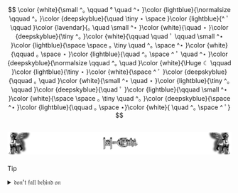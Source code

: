 <!-- STERNEN-NACHT - HEADER -->
$$
\color {white}{\small ^｡ \qquad  ° \quad ^⋆ }\color {lightblue}{\normalsize \qquad  ^｡ }\color {deepskyblue}{\quad  \tiny ⋆  \space }\color {lightblue}{^ ﾟ \qquad }\color {lavendar}{｡ \quad \small ^⋆ }\color {white}{\quad  ⋆ }\color {deepskyblue}{\tiny ^｡ }\color {white}{\qquad \quad ﾟ \qquad \small ^⋆ }\color {lightblue}{\space \space  ｡ \tiny \quad ^｡ \space ^⋆ }\color {white}{\qquad ｡ \space ⋆ }\color {lightblue}{\quad ^｡ \space ^ ﾟ \quad ^⋆ }\color {deepskyblue}{\normalsize \qquad  ^｡ \quad  }\color {white}{\Huge ☾ \qquad }\color {lightblue}{\tiny ⋆  }\color {white}{\space ^ ﾟ }\color {deepskyblue}{\qquad ｡ \quad }\color {white}{\small ^⋆ \quad  ⋆ }\color {lightblue}{\tiny ^｡ \qquad }\color {deepskyblue}{\quad ﾟ }\color {lightblue}{\qquad \small ^⋆ }\color {white}{\space \space  ｡ \tiny \quad ^｡ }\color {deepskyblue}{\space ^⋆ }\color {lightblue}{\qquad ｡ \space ⋆}\color {white}{ \quad ^｡ \space ^ ﾟ}
$$

<!--
-->

<!-- FROHES NEUES JAHR - HEADER -->
<!--
$$
\color{bisque}{\large    ( \Huge ^ﾉ }
\color{black}{\large ◕}
\color{lightcoral}{\small ヮ}
\color{black}{\normalsize ◕}
\color{bisque}{\large  ) \large ^ﾉ }
\color{yellow}{\small \space ^* }
\color{white}{:}
\color{moccasin}{･ﾟ \space }
\color{yellow}{ ^✧ \qquad }
\color{seagreen}{\Huge ᴴᵃᵖᵖʸ \space\space ⁿᵉʷ \space\space ʸᵉᵃʳ }
\color{white}{ \qquad ^🍺} 
\color{bisque}{ \small ^٩}
\color{bisque}{\large ( }
\color{black}{\large ^■ }
\color{lightcoral}{\small ⌣ }
\color{black}{\large ^■}
\color{black}{\huge ^⫬ }
\color{bisque}{\normalsize ԅ}
\color{bisque}{\large ) }
$$
-->

<!-- LATEX - CODE - HEADER  -->
<!--
$$\color{bisque}{
📑 \Huge ( }
\color{white}{
\Huge ˆ }
\Large \color{white}{
⌣ }
\color{white}{
\Huge ˆ }
\color{bisque}{ԅ)}
\quad \small \color{green}{
... }
\large \color{lawngreen}{
code }
\small \color{green}{
... }
\color{bisque}{
\quad \Huge ( }
\color{pink}{
\large • }
\color{white}{
\Huge ‾ }
\color{white}{
\Large ⌣ }
\color{white}{
\Huge ‾ }
\color{pink}{
\large • }
\color{bisque}{
\Huge )و }
\color{white}{
\small 💾 }
$$  
-->

<!-- STANDARD - CODE - HEADER -->
<!--
 <p align="center"> <sub>📑</sub>(ˆ⌣ˆԅ) ____ code ____ (•‾⌣‾•)و<sup>💾</sup> </p> 
-->

<!-- SOME OTHER - HEADERS -->

<!-- 
<p align="center">  (っ ºДº)っ ︵ ⌨ </p>

♥(ˆ⌣ˆԅ)

☚(ﾟヮﾟ☚)

(◍ᴗ◍)♡ ✧*。

🍺٩(º◡º )

(ﾉ◕ヮ◕)ﾉ*:･ﾟ✧ ✧ ･: *ヽ(◕ヮ◕ヽ)
-->

<div align="center">
 
<!-- https://github.com/IxI-Enki/IxI-Enki/README.md    ==    Profile Page                  -->
![Lamassu_(x2)](https://github.com/IxI-Enki/IxI-Enki/blob/main/.dev/visual/Lamassu_IxI-Enki%20%5B(Fusszeile)(tiny)%5D.png?raw=true)
---
</div>

<!--   
   |                                 `code`                                                          |  
   | :---------------------------------------------------------------------------------------------: |  
   | @[HTL-Leonding](https://www.htl-leonding.at) - in Austria ![](https://flagcdn.com/16x12/at.png) | 


   [![Visual Studio](https://custom-icon-badges.demolab.com/badge/Visual%20Studio-5C2D91.svg?&logo=visual-studio&logoColor=white)](#)
   [![Visual Studio Code](https://custom-icon-badges.demolab.com/badge/Visual%20Studio%20Code-0078d7.svg?logo=vsc&logoColor=white)](#)
   [![Notepad++](https://img.shields.io/badge/Notepad++-90E59A.svg?&logo=notepad%2b%2b&logoColor=black)](#)
   [![Windows](https://custom-icon-badges.demolab.com/badge/Windows-0078D6?logo=windows11&logoColor=white)](#)
   [![Kali Linux](https://img.shields.io/badge/Kali%20Linux-557C94?logo=kalilinux&logoColor=fff)](#)
   [![Android](https://img.shields.io/badge/Android-3DDC84?logo=android&logoColor=white)](#)
   [![C#](https://custom-icon-badges.demolab.com/badge/C%23-%23239120.svg?logo=cshrp&logoColor=white)](#)
   [![Markdown](https://img.shields.io/badge/Markdown-%23000000.svg?logo=markdown&logoColor=white)](#)
   [![JavaScript](https://img.shields.io/badge/JavaScript-F7DF1E?logo=javascript&logoColor=000)](#)
   [![HTML](https://img.shields.io/badge/HTML-%23E34F26.svg?logo=html5&logoColor=white)](#)
   [![CSS](https://img.shields.io/badge/CSS-1572B6?logo=css3&logoColor=fff)](#)
   [![C](https://img.shields.io/badge/C-00599C?logo=c&logoColor=white)](#)
   [![Bash](https://img.shields.io/badge/Bash-4EAA25?logo=gnubash&logoColor=fff)](#)
   [![C++](https://img.shields.io/badge/C++-%2300599C.svg?logo=c%2B%2B&logoColor=white)](#)
   [![GitHub](https://img.shields.io/badge/GitHub-%23121011.svg?logo=github&logoColor=white)](#)
   [![Gmail](https://img.shields.io/badge/Gmail-D14836?logo=gmail&logoColor=white)](#)
   [![Twitch](https://img.shields.io/badge/Twitch-%239146FF.svg?logo=Twitch&logoColor=white)](#)
   [![WhatsApp](https://img.shields.io/badge/WhatsApp-25D366?logo=whatsapp&logoColor=white)](#)
   [![Soundcloud](https://img.shields.io/badge/Soundcloud-FF3300?logo=Soundcloud&logoColor=white)](#)
   [![YouTube](https://img.shields.io/badge/YouTube-%23FF0000.svg?logo=YouTube&logoColor=white)](#)
   [![Zsh](https://img.shields.io/badge/Zsh-F15A24?logo=zsh&logoColor=fff)](#)
   [![Steam](https://img.shields.io/badge/Steam-%23000000.svg?logo=steam&logoColor=white)](#)
   [![Unity](https://img.shields.io/badge/Unity-%23000000.svg?logo=unity&logoColor=white)](#)
   [![Godot Engine](https://img.shields.io/badge/Godot-%23FFFFFF.svg?logo=godot-engine)](#)
   [![NodeJS](https://img.shields.io/badge/Node.js-6DA55F?logo=node.js&logoColor=white)](#)
   [![Docker](https://img.shields.io/badge/Docker-2496ED?logo=docker&logoColor=fff)](#)
   [![Blazor](https://img.shields.io/badge/Blazor-512BD4?logo=blazor&logoColor=fff)](#)
   [[![.NET](https://img.shields.io/badge/.NET-512BD4?logo=dotnet&logoColor=fff)](#)
   [![Codecademy](https://img.shields.io/badge/Codecademy-%2321759B.svg?logo=codecademy&logoColor=white)](#)
   [![Coursera](https://img.shields.io/badge/Coursera-0056D2?logo=coursera&logoColor=fff)](#)
   [![freeCodeCamp](https://img.shields.io/badge/freeCodeCamp-0A0A23?logo=freecodecamp&logoColor=fff)](#)
   [![W3Schools](https://img.shields.io/badge/W3Schools-04AA6D?logo=w3schools&logoColor=fff)](#)
   [![ReadMe](https://img.shields.io/badge/ReadMe-018EF5?logo=readme&logoColor=fff)](#)
   [![Read the Docs](https://img.shields.io/badge/Read%20the%20Docs-8CA1AF?logo=readthedocs&logoColor=fff)](#)
   [![Gimp](https://img.shields.io/badge/Gimp-5C5543?logo=gimp&logoColor=white)](#)
   [![Adobe Premiere Pro](https://img.shields.io/badge/Adobe%20Premiere%20Pro-9999FF?logo=Adobe%20Premiere%20Pro&logoColor=white)](#)
   [![Adobe Photoshop](https://img.shields.io/badge/Adobe%20Photoshop-31A8FF?logo=Adobe%20Photoshop&logoColor=black)](#)
   [![Adobe Lightroom](https://img.shields.io/badge/Adobe%20Lightroom-31A8FF?logo=Adobe%20Lightroom&logoColor=white)](#)
   [![Oracle](https://img.shields.io/badge/Oracle-F80000?logo=oracle&logoColor=fff)](#)
   [![MySQL](https://img.shields.io/badge/MySQL-4479A1?logo=mysql&logoColor=fff)](#)
   [![Postgres](https://img.shields.io/badge/Postgres-%23316192.svg?logo=postgresql&logoColor=white)](#)
   [![Google Drive](https://img.shields.io/badge/Google%20Drive-4285F4?logo=googledrive&logoColor=fff)](#)
   [![Opera](https://img.shields.io/badge/Opera-FF1B2D?logo=Opera&logoColor=white)](#)
   [![Firefox](https://img.shields.io/badge/Firefox-FF7139?logo=Firefox&logoColor=white)](#)
   [![Brave](https://img.shields.io/badge/Brave-FB542B?logo=Brave&logoColor=white)](#)
   [![Opera GX](https://img.shields.io/badge/Opera%20GX-EE2950?logo=operagx&logoColor=fff)](#)
   [![Tor](https://img.shields.io/badge/Tor-7D4698?logo=Tor-Browser&logoColor=white)](#)

-->




<!-- Zalgo Text : ḏ͉̖̥̳̖̥̲̳̳͍̖͢ǫ̦̟͍̦͕͉n̨̫̟̟̦'̡͓͇̣̱̝ͅṯ̣͖̱̣̘̩̙̯̘̬͢ͅ f̢̲̳͇͕ą̥̮̝̖̯͖l͈̤̟̝̖͜ b̧̮̗̥͈̘̰̪͖͚̫͉ͅȩ̝̠͙͔͉̲̫͎͇ḩ̮̖̝̳̦̞i̱͕̲̬͓͇͎͜n̡̪͍̦̤͎̱ḑ͇͎̯̲̩̥̜̙̜̞̭ o̡͈̖̰̳͓̥̮͕n͎̭̣̩̮͜    https://fsymbols.com/generators/zalgo/    <sup>⁈</sup>(Ꜣꜥ<sub><sup>ノ</sup></sub>◥益<sub><sup>◤</sup></sub>)ノ    ֎ ֍ ۞⌡Ꙇ꙳  --> 


<!-- Symbols:      ¸｡﹀︿﹇﹈﹄﹉﹊﹋﹌﹍﹎﹏﹃﹂﹁︷︸ﾡ｣｢￢﹥﹤﹖﹗﹐﹑﹒﹔﹕  
丫 乂 丷 冫 十 彡 支 木 氵 灬 爪 爫 王 盺 ﾑ ｪ ｴ ｴ ﾵ ￂ ￆ ￔ ￕ ￖ ￂ ₰ ⺌ ⺍ ⺡ ⺣ ⺾ ⺿ ⼈ ⼗ 〄 〤〪〭〫〬 。 〇゙゙   
  ゙゚ ゛ ゜ ㄛ ㄚ ㆵ ㆶ ㆴ ㆳ ㆷ ㇗ ㇘ ㇄ ㇏  ﹐㇁㇓ ㇂ ⦿ ⦅ ⦆ ⤵ ⤴ 丨 亻 亅
  ၦ ၦၣ  န   ႙ၴူၣ    𝔣ⷵⷳﯨﹸ                              𝔡̷͔̟͓̦͍͖        -->                 
  <!--                                                                                                      "secret" Binary: 𝔡̥̩̥̥̩̩̥̩̥̩̩̥̩̩̩̩̥̩̩̩̥̥̩̩̥̩̩̩̥̩̥̥̥̩̥̥̥̥̥̥̩̩̥̩̥̥̩̥̩̩̥̩̩̥̩̩̩̥̥̥̥̥̩̩̥̩̩̩̩̥̩̩̩̥̥̩̥̥̩̩̩̥̩̥̥̥̩̩̥̥̥̥̩̥̩̩̥̩̩̩̥̥̩̩̩̥̩̥̥̥̥̩̥̥̥̥̥̩̩̩̥̥̩̩̥̩̩̩̥̩̥̥̥̩̩̩̥̩̥̩̥̩̩̥̥̩̩̥̥̩̩̥̥̩̩̥̥̥̩̥̥̥̥̥̥̩̩̥̩̥̥̥̥̩̩̥̥̥̩̥̩̥̩̩̩̥̥̩̥̥̥̩̩̥̥̩̥̩  𝔡𝔬𝔫'𝔱  𝔣𝔞𝔩𝔩 𝔟𝔢𝔥𝔦𝔫𝔡 𝔬𝔫 
                                                                                                                              = "most important things here"-->
  <!--- 𝔡̶̷͔̟͓̦͍͖


███████
█▄─▄▄▀█
██─██─█
▀▄▄▄▄▀▀                          ---->
 
> [!TIP]
> <details>  
>   <summary>  𝔡𝔬𝔫'𝔱  𝔣𝔞𝔩𝔩 𝔟𝔢𝔥𝔦𝔫𝔡 𝔬𝔫 </summary>  
>   —————————————————  
>   <!--  Links to the different coding language's and plattforms - shortcuts.  -->  
>   
> 📀 Shell <sub><sup>(zsh/bash)</sup></sub> → [ᵇᵒᵒᵏᵐᵃʳᵏˢ](https://github.com/IxI-Enki/IxI-Enki/blob/main/shell-library.md)  
> 💿 Batch  → [ᴇᴍᴘᴛʏLɪɴᴋ]()  
>   ‥‥‥‥‥‥‥‥‥‥‥‥‥‥‥‥‥‥‥‥  
> ⚙ C      → [ᵇᵒᵒᵏᵐᵃʳᵏˢ](https://github.com/IxI-Enki/IxI-Enki/blob/main/C-library.md)  
> ⚙ C++    → [ᴇᴍᴘᴛʏLɪɴᴋ]()  
> ⚙ C#     → [ᵇᵒᵒᵏᵐᵃʳᵏˢ](https://github.com/IxI-Enki/IxI-Enki/blob/main/C%23-library.md)  
>   ‥‥‥‥‥‥‥‥‥‥‥‥‥‥‥‥‥‥‥‥  
> 🧾 MD    → [ᴇᴍᴘᴛʏLɪɴᴋ]()   <!-- https://websiteberater.com/der-unterschied-zwischen-markup-und-markdown/ -->  
> 📄 HTML  → [ᵇᵒᵒᵏᵐᵃʳᵏˢ](https://github.com/IxI-Enki/IxI-Enki/blob/main/Html-library.md)  
> 📑 CSS   → [ᴇᴍᴘᴛʏLɪɴᴋ]()  
>   ‥‥‥‥‥‥‥‥‥‥‥‥‥‥‥‥‥‥‥‥  
> 🗄 SQL    → [ᵇᵒᵒᵏᵐᵃʳᵏˢ](https://github.com/IxI-Enki/IxI-Enki/blob/main/SQL-library.md)      
>   −−−−−−−−−−−−−−−−−−−−  
> 📡 GitHub         → [ᵇᵒᵒᵏᵐᵃʳᵏˢ](https://github.com/IxI-Enki/IxI-Enki/blob/main/GitHub-library.md)  
> 🖥 Visual Studio   → [ᵇᵒᵒᵏᵐᵃʳᵏˢ](https://github.com/IxI-Enki/IxI-Enki/blob/main/VisualStudio-library.md)  
>   —————————————————  
>   <!--  add further new expiriences here  -->   
> </details>  

